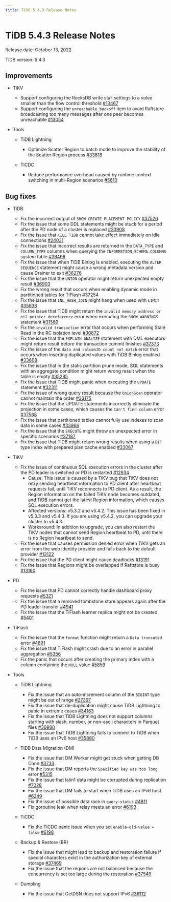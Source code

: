 ```yaml
---
title: TiDB 5.4.3 Release Notes
---
```


# TiDB 5.4.3 Release Notes

Release date: October 13, 2022

TiDB version: 5.4.3

## Improvements

+ TiKV

    - Support configuring the RocksDB write stall settings to a value smaller than the flow control threshold [#13467](https://github.com/tikv/tikv/issues/13467)
    - Support configuring the `unreachable_backoff` item to avoid Raftstore broadcasting too many messages after one peer becomes unreachable [#13054](https://github.com/tikv/tikv/issues/13054)

+ Tools

    + TiDB Lightning

        - Optimize Scatter Region to batch mode to improve the stability of the Scatter Region process [#33618](https://github.com/pingcap/tidb/issues/33618)

    + TiCDC

        - Reduce performance overhead caused by runtime context switching in multi-Region scenarios [#5610](https://github.com/pingcap/tiflow/issues/5610)

## Bug fixes

+ TiDB

    - Fix the incorrect output of `SHOW CREATE PLACEMENT POLICY` [#37526](https://github.com/pingcap/tidb/issues/37526)
    - Fix the issue that some DDL statements might be stuck for a period after the PD node of a cluster is replaced [#33908](https://github.com/pingcap/tidb/issues/33908)
    - Fix the issue that `KILL TIDB` cannot take effect immediately on idle connections [#24031](https://github.com/pingcap/tidb/issues/24031)
    - Fix the issue that incorrect results are returned in the `DATA_TYPE` and `COLUMN_TYPE` columns when querying the `INFORMSTION_SCHEMA.COLUMNS` system table [#36496](https://github.com/pingcap/tidb/issues/36496)
    - Fix the issue that when TiDB Binlog is enabled, executing the `ALTER SEQUENCE` statement might cause a wrong metadata version and cause Drainer to exit [#36276](https://github.com/pingcap/tidb/issues/36276)
    - Fix the issue that the `UNION` operator might return unexpected empty result [#36903](https://github.com/pingcap/tidb/issues/36903)
    - Fix the wrong result that occurs when enabling dynamic mode in partitioned tables for TiFlash [#37254](https://github.com/pingcap/tidb/issues/37254)
    - Fix the issue that `INL_HASH_JOIN` might hang when used with `LIMIT` [#35638](https://github.com/pingcap/tidb/issues/35638)
    - Fix the issue that TiDB might return the `invalid memory address or nil pointer dereference` error when executing the `SHOW WARNINGS` statement [#31569](https://github.com/pingcap/tidb/issues/31569)
    - Fix the `invalid transaction` error that occurs when performing Stale Read in the RC isolation level [#30872](https://github.com/pingcap/tidb/issues/30872)
    - Fix the issue that the `EXPLAIN ANALYZE` statement with DML executors might return result before the transaction commit finishes [#37373](https://github.com/pingcap/tidb/issues/37373)
    - Fix the issue of the `data and columnID count not match` error that occurs when inserting duplicated values with TiDB Binlog enabled [#33608](https://github.com/pingcap/tidb/issues/33608)
    - Fix the issue that in the static partition prune mode, SQL statements with an aggregate condition might return wrong result when the table is empty [#35295](https://github.com/pingcap/tidb/issues/35295)
    - Fix the issue that TiDB might panic when executing the `UPDATE` statement [#32311](https://github.com/pingcap/tidb/issues/32311)
    - Fix the issue of wrong query result because the `UnionScan` operator cannot maintain the order [#33175](https://github.com/pingcap/tidb/issues/33175)
    - Fix the issue that the UPDATE statements incorrectly eliminate the projection in some cases, which causes the `Can't find column` error [#37568](https://github.com/pingcap/tidb/issues/37568)
    - Fix the issue that partitioned tables cannot fully use indexes to scan data in some cases [#33966](https://github.com/pingcap/tidb/issues/33966)
    - Fix the issue that the `EXECUTE` might throw an unexpected error in specific scenarios [#37187](https://github.com/pingcap/tidb/issues/37187)
    - Fix the issue that TiDB might return wrong results when using a `BIT` type index with prepared plan cache enabled [#33067](https://github.com/pingcap/tidb/issues/33067)

+ TiKV

    - Fix the issue of continuous SQL execution errors in the cluster after the PD leader is switched or PD is restarted [#12934](https://github.com/tikv/tikv/issues/12934)
        - Cause: This issue is caused by a TiKV bug that TiKV does not retry sending heartbeat information to PD client after heartbeat requests fail, until TiKV reconnects to PD client. As a result, the Region information on the failed TiKV node becomes outdated, and TiDB cannot get the latest Region information, which causes SQL execution errors.
        - Affected versions: v5.3.2 and v5.4.2. This issue has been fixed in v5.3.3 and v5.4.3. If you are using v5.4.2, you can upgrade your cluster to v5.4.3.
        - Workaround: In addition to upgrade, you can also restart the TiKV nodes that cannot send Region heartbeat to PD, until there is no Region heartbeat to send.
    - Fix the issue that causes permission denied error when TiKV gets an error from the web identity provider and fails back to the default provider [#13122](https://github.com/tikv/tikv/issues/13122)
    - Fix the issue that the PD client might cause deadlocks [#13191](https://github.com/tikv/tikv/issues/13191)
    - Fix the issue that Regions might be overlapped if Raftstore is busy [#13160](https://github.com/tikv/tikv/issues/13160)

+ PD

    - Fix the issue that PD cannot correctly handle dashboard proxy requests [#5321](https://github.com/tikv/pd/issues/5321)
    - Fix the issue that a removed tombstone store appears again after the PD leader transfer ​​[#4941](https://github.com/tikv/pd/issues/4941)
    - Fix the issue that the TiFlash learner replica might not be created [#5401](https://github.com/tikv/pd/issues/5401)

+ TiFlash

    - Fix the issue that the `format` function might return a `Data truncated` error [#4891](https://github.com/pingcap/tiflash/issues/4891)
    - Fix the issue that TiFlash might crash due to an error in parallel aggregation [#5356](https://github.com/pingcap/tiflash/issues/5356)
    - Fix the panic that occurs after creating the primary index with a column containing the `NULL` value [#5859](https://github.com/pingcap/tiflash/issues/5859)

+ Tools

    + TiDB Lightning

        - Fix the issue that an auto-increment column of the `BIGINT` type might be out of range [#27397](https://github.com/pingcap/tidb/issues/27937)
        - Fix the issue that de-duplication might cause TiDB Lightning to panic in extreme cases [#34163](https://github.com/pingcap/tidb/issues/34163)
        - Fix the issue that TiDB Lightning does not support columns starting with slash, number, or non-ascii characters in Parquet files [#36980](https://github.com/pingcap/tidb/issues/36980)
        - Fix the issue that TiDB Lightning fails to connect to TiDB when TiDB uses an IPv6 host [#35880](https://github.com/pingcap/tidb/issues/35880)

    + TiDB Data Migration (DM)

        - Fix the issue that DM Worker might get stuck when getting DB Conn [#3733](https://github.com/pingcap/tiflow/issues/3733)
        - Fix the issue that DM reports the `Specified key was too long` error [#5315](https://github.com/pingcap/tiflow/issues/5315)
        - Fix the issue that latin1 data might be corrupted during replication [#7028](https://github.com/pingcap/tiflow/issues/7028)
        - Fix the issue that DM fails to start when TiDB uses an IPv6 host [#6249](https://github.com/pingcap/tiflow/issues/6249)
        - Fix the issue of possible data race in `query-status` [#4811](https://github.com/pingcap/tiflow/issues/4811)
        - Fix goroutine leak when relay meets an error [#6193](https://github.com/pingcap/tiflow/issues/6193)

    + TiCDC

        - Fix the TiCDC panic issue when you set `enable-old-value = false` [#6198](https://github.com/pingcap/tiflow/issues/6198)

    + Backup & Restore (BR)

        - Fix the issue that might lead to backup and restoration failure if special characters exist in the authorization key of external storage [#37469](https://github.com/pingcap/tidb/issues/37469)
        - Fix the issue that the regions are not balanced because the concurrency is set too large during the restoration [#37549](https://github.com/pingcap/tidb/issues/37549)

    + Dumpling

        - Fix the issue that GetDSN does not support IPv6 [#36112](https://github.com/pingcap/tidb/issues/36112)
